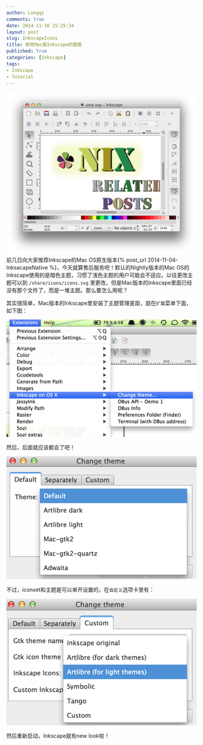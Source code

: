 ```yaml
---
author: Longqi
comments: true
date: 2014-11-16 15:25:34
layout: post
slug: InkscapeIcons
title: 修改Mac版Inkscape的图表
published: True
categories: [Inkscape]
tags:
- Inkscape
- Tutorial
---
```

![newlook](/public/images/inkscapeicon/after.png)
前几日向大家推荐Inkscape的Mac OS原生版本{% post_url 2014-11-04-InksacapeNative %}，今天就算售后服务吧！默认的Nightly版本的Mac OS的Inkscape使用的是暗色主题，习惯了浅色主题的用户可能会不适应。以往更改主题可以到 `/share/icons/icons.svg` 里更改，但是Mac版本的Inkscape里面已经没有那个文件了，而是一堆主题。那么要怎么用呢？

其实很简单，Mac版本的Inkscape里安装了主题管理差距，就在`扩展`菜单下面，如下图：

![newlook](/public/images/inkscapeicon/menu1.png)

然后，后面就应该都会了吧！

![newlook](/public/images/inkscapeicon/diag1.png)

不过，iconset和主题是可以单开设置的，在`自定义`选项卡里有：

![newlook](/public/images/inkscapeicon/diag2.png)

然后重新启动，Inkscape就有new look啦！
